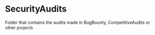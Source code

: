 # SecurityAudits
Folder that contains the audits made in BugBounty, CompetitiveAudits or other projects
